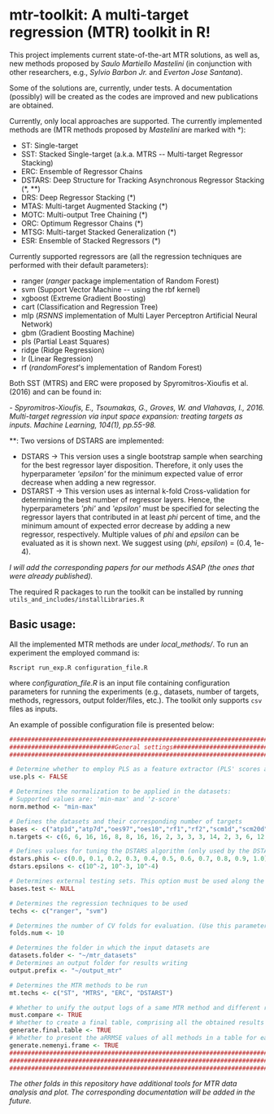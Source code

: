 # mtr-toolkit: A multi-target regression (MTR) toolkit in R!

This project implements current state-of-the-art MTR solutions, as well as, new methods proposed by *Saulo Martiello Mastelini* (in conjunction with other researchers, e.g., *Sylvio Barbon Jr.* and *Everton Jose Santana*).

Some of the solutions are, currently, under tests. A documentation (possibly) will be created as the codes are improved and new publications are obtained.

Currently, only local approaches are supported. The currently implemented methods are (MTR methods proposed by *Mastelini* are marked with \*):

- ST: Single-target
- SST: Stacked Single-target (a.k.a. MTRS -- Multi-target Regressor Stacking)
- ERC: Ensemble of Regressor Chains
- DSTARS: Deep Structure for Tracking Asynchronous Regressor Stacking (\*, \*\*)
- DRS: Deep Regressor Stacking (\*)
- MTAS: Multi-target Augmented Stacking (\*)
- MOTC: Multi-output Tree Chaining (\*)
- ORC: Optimum Regressor Chains (\*)
- MTSG: Multi-target Stacked Generalization (\*)
- ESR: Ensemble of Stacked Regressors (\*)

Currently supported regressors are (all the regression techniques are performed with their default parameters):

- ranger (*ranger* package implementation of Random Forest)
- svm (Support Vector Machine -- using the rbf kernel)
- xgboost (Extreme Gradient Boosting)
- cart (Classification and Regression Tree)
- mlp (*RSNNS* implementation of Multi Layer Perceptron Artificial Neural Network)
- gbm (Gradient Boosting Machine)
- pls (Partial Least Squares)
- ridge (Ridge Regression)
- lr (Linear Regression)
- rf (*randomForest*'s implementation of Random Forest)

Both SST (MTRS) and ERC were proposed by Spyromitros-Xioufis et al. (2016) and can be found in:

*- Spyromitros-Xioufis, E., Tsoumakas, G., Groves, W. and Vlahavas, I., 2016. Multi-target regression via input space expansion: treating targets as inputs. Machine Learning, 104(1), pp.55-98.*

\*\*: Two versions of DSTARS are implemented:

- DSTARS -> This version uses a single bootstrap sample when searching for the best regressor layer disposition. Therefore, it only uses the hyperparameter *'epsilon'* for the minimum expected value of error decrease when adding a new regressor.
- DSTARST -> This version uses as internal k-fold Cross-validation for determining the best number of regressor layers. Hence, the hyperparameters *'phi'* and *'epsilon'* must be specified for selecting the regressor layers that contributed in at least *phi* percent of time, and the minimum amount of expected error decrease by adding a new regressor, respectively. Multiple values of *phi* and *epsilon* can be evaluated as it is shown next. We suggest using (*phi*, *epsilon*) = (0.4, 1e-4).

*I will add the corresponding papers for our methods ASAP (the ones that were already published).*

The required R packages to run the toolkit can be installed by running `utils_and_includes/installLibraries.R`

## Basic usage:

All the implemented MTR methods are under *local_methods/*. To run an experiment the employed command is:

```
Rscript run_exp.R configuration_file.R
```

where *configuration_file.R* is an input file containing configuration parameters for running the experiments (e.g., datasets, number of targets, methods, regressors, output folder/files, etc.). The toolkit only supports `csv` files as inputs.

An example of possible configuration file is presented below:


```R
###############################################################################
#############################General settings##################################
###############################################################################

# Determine whether to employ PLS as a feature extractor (PLS' scores are used as new input features)
use.pls <- FALSE

# Determines the normalization to be applied in the datasets:
# Supported values are: 'min-max' and 'z-score'
norm.method <- "min-max"

# Defines the datasets and their corresponding number of targets
bases <- c("atp1d","atp7d","oes97","oes10","rf1","rf2","scm1d","scm20d","edm","sf1","sf2","jura","wq","enb","slump","andro","osales","scpf")
n.targets <- c(6, 6, 16, 16, 8, 8, 16, 16, 2, 3, 3, 3, 14, 2, 3, 6, 12, 3)

# Defines values for tuning the DSTARS algorithm (only used by the DSTARST version)
dstars.phis <- c(0.0, 0.1, 0.2, 0.3, 0.4, 0.5, 0.6, 0.7, 0.8, 0.9, 1.0)
dstars.epsilons <- c(10^-2, 10^-3, 10^-4)

# Determines external testing sets. This option must be used along the setting of folds.num to 1
bases.test <- NULL

# Determines the regression techniques to be used
techs <- c("ranger", "svm")

# Determines the number of CV folds for evaluation. (Use this parameter as 1 in conjunction with input test sets for train then test evaluations)
folds.num <- 10

# Determines the folder in which the input datasets are
datasets.folder <- "~/mtr_datasets"
# Determines an output folder for results writing
output.prefix <- "~/output_mtr"

# Determines the MTR methods to be run
mt.techs <- c("ST", "MTRS", "ERC", "DSTARST")

# Whether to unify the output logs of a same MTR method and different regressors
must.compare <- TRUE
# Whether to create a final table, comprising all the obtained results
generate.final.table <- TRUE
# Whether to present the aRRMSE values of all methods in a table for easy comparison using statistical tests
generate.nemenyi.frame <- TRUE
###############################################################################
###############################################################################
###############################################################################

```

*The other folds in this repository have additional tools for MTR data analysis and plot. The corresponding documentation will be added in the future.*
